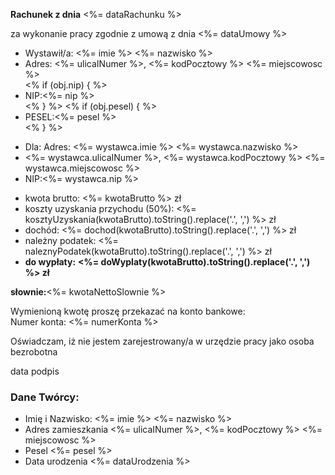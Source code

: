 **Rachunek z dnia**      <span class="data-rachunku"><%= dataRachunku %></span>

za wykonanie pracy zgodnie z umową z dnia <span class="data-umowy"><%= dataUmowy %><span>

<ul class="first-list">
  <li><span>Wystawił/a:</span></dt>
  <%= imie %> <%= nazwisko %></li>
  <li><span>Adres:</span>
  <%= ulicaINumer %>, <%= kodPocztowy %> <%= miejscowosc %></li>
  <% if (obj.nip) { %><li><span>NIP:</span><%= nip %></li> <% } %>
  <% if (obj.pesel) { %><li><span>PESEL:</span><%= pesel %></li><% } %>
</ul>

<ul class="first-list">
  <li><span>Dla:</span></dt>
  <span>Adres:</span>
  <%= wystawca.imie %> <%= wystawca.nazwisko %></li>
  <li><%= wystawca.ulicaINumer %>, <%= wystawca.kodPocztowy %> <%= wystawca.miejscowosc %></li>
  <li><span>NIP:</span><%= wystawca.nip %></li> 
</ul>


<ul class="second-list">
	<li><span>kwota brutto:</span>
		<%= kwotaBrutto %> zł
	</li>
	<li><span>koszty uzyskania przychodu (50%):</span>
		<%= kosztyUzyskania(kwotaBrutto).toString().replace('.', ',') %> zł
	</li>
	<li><span>dochód:</span>
		<%= dochod(kwotaBrutto).toString().replace('.', ',') %> zł
	</li>
	<li><span>należny podatek:</span>
		<%= naleznyPodatek(kwotaBrutto).toString().replace('.', ',') %> zł
	</li>
	<li><span><strong>do wypłaty:</strong></span>
		<strong><%= doWyplaty(kwotaBrutto).toString().replace('.', ',') %> zł</strong>
	</li>
</ul>         
          
<div class="amount-in-words"><strong>słownie:</strong><span><%= kwotaNettoSlownie %></span></div>
          
Wymienioną kwotę proszę przekazać na konto bankowe:         
Numer konta: <%= numerKonta %>          
          
Oświadczam, iż nie jestem zarejestrowany/a w urzędzie pracy jako osoba bezrobotna         
          
<div class="signature">
	<span>data</span>
	<span>podpis</span>
</div>
          

### Dane  Twórcy:

<ul class="third-list">
	<li>
		<span>Imię i Nazwisko:</span>
		<%= imie %> <%= nazwisko %>  
	</li>
	<li>
		<span>Adres zamieszkania</span>
		<%= ulicaINumer %>, <%= kodPocztowy %> <%= miejscowosc %> 
	</li>
	<li>
		<span>Pesel</span>
		<%= pesel %>
	</li>
	<li>
		<span>Data urodzenia</span>
		<%= dataUrodzenia %>
	</li>
</ul>
